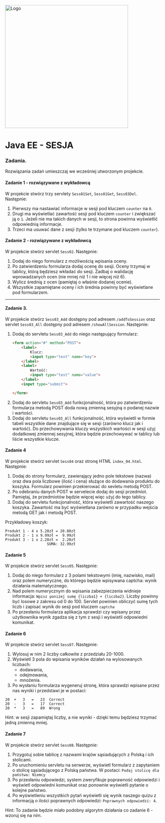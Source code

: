 <img alt="Logo" src="http://coderslab.pl/svg/logo-coderslab.svg" width="400">

# Java EE  - SESJA
### Zadania.

Rozwiązania zadań umieszczaj we wcześniej utworzonym projekcie.

#### Zadanie 1 - rozwiązywane z wykładowcą

W projekcie stwórz trzy servlety `Sess01Set`, `Sess01Get`, `Sess03Del`. Następnie:
1. Pierwszy ma nastawiać informacje w sesji pod kluczem ```counter``` na `0`.
2. Drugi ma wyświetlać zawartość sesji pod kluczem ```counter``` i zwiększać ją o `1`. Jeżeli nie ma takich danych w sesji, to strona powinna wyświetlić odpowiednią informacje.
3. Trzeci ma usuwać dane z sesji (tylko te trzymane pod kluczem ```counter```).

#### Zadanie 2 - rozwiązywane z wykładowcą

W projekcie stwórz servlet `Sess02`. Następnie:
1. Dodaj do niego formularz z możliwością wpisania oceny. 
2. Po zatwierdzeniu formularza dodaj ocenę do sesji. Oceny trzymaj w tablicy, którą będziesz wkładać do sesji.
 Zadbaj o walidację wprowadzanych ocen (nie mniej niż 1 i nie więcej niż 6).
3. Wylicz średnią z ocen (pamiętaj o właśnie dodanej ocenie).
4. Wszystkie zapamiętane oceny i ich średnia powinny być wyświetlane pod formularzem.

-------------------------------------------------------------------------------

#### Zadanie 3.
W projekcie stwórz  `Sess03_Add` dostępny pod adresem `/addToSession` oraz servlet `Sess03_All`
 dostępny pod adresem `/showAllSession`. Następnie:
1. Dodaj do servletu `Sess03_Add` do niego następujący formularz:  
    ```html
    <form action="#" method="POST">
        <label>
            Klucz:
            <input type="text" name="key">
        </label>
        <label>
            Wartość:
            <input type="text" name="value">
        </label>
        <input type="submit">
    
    </form>
    ``` 
2. Dodaj do servletu `Sess03_Add` funkcjonalność, która po zatwierdzeniu formularza metodą POST doda nową zmienną sesyjną o podanej nazwie i wartości. 
3. Dodaj do servletu `Sess03_All` funkcjonalność, która wyświetli w formie tabeli wszystkie dane znajdujące się w sesji (zarówno klucz jak i wartość). 
Do przechowywania kluczy wszystkich wartości w sesji użyj dodatkowej zmiennej sesyjnej, która będzie przechowywać w tablicy lub liście wszystkie klucze.

#### Zadanie 4

W projekcie stwórz servlet `Sess04` oraz stronę HTML `index_04.html`. Następnie:
1. Dodaj do strony formularz, zawierający jedno pole tekstowe (nazwa) oraz dwa pola liczbowe (ilość i cena) służące do dodawania produktu do koszyka. Formularz powinien przekierować do sevletu metodą POST.
2. Po odebraniu danych POST w servelecie dodaj do sesji przedmiot. Pamiętaj, że przedmiotów będzie więcej więc użyj do tego tablicy. 
3. Dodaj do servletu funkcjonalność, która wyświetli zawartość naszego koszyka. Zawartość ma być wyświetlana zarówno w przypadku wejścia metodą GET jak i metodą POST.

Przykładowy koszyk:
```
Produkt 1 - 4 x 5.20zł = 20.80zł
Produkt 2 - 1 x 9.99zł =  9.99zł
Produkt 3 - 1 x 2.20zł =  2.20zł
                   SUMA: 32.99zł
```

#### Zadanie 5

W projekcie stwórz servlet `Sess05`. Następnie:
1. Dodaj do niego formularz z 3 polami tekstowymi (imię, nazwisko, mail) oraz polem numeryczne, do którego będzie wpisywana captcha: wynik działania matematycznego. 
2. Nad polem numerycznym do wpisania zabezpieczenia widnieje informacja: `Wpisz poniżej sumę {liczba1} + {liczba2}`. Liczby powinny być losowe z zakresu od 0 do 100. Servlet powinien obliczyć sumę tych liczb i zapisać wynik do sesji pod kluczem `captcha`
3. Po przesłaniu formularza aplikacja sprawdzi czy wpisany przez użytkownika wynik zgadza się z tym z sesji i wyświetli odpowiedni komunikat.


#### Zadanie 6

W projekcie stwórz servlet `Sess07`. Następnie:
1. Wylosuj w nim 2 liczby całkowite z przedziału 20-1000.
2. Wyświetl 3 pola do wpisania wyników działań na wylosowanych liczbach:
    * dodawania, 
    * odejmowania, 
    * mnożenia.
3. Po wysłaniu formularza wygeneruj stronę, która sprawdzi wpisane przez nas wyniki i przedstawi je w postaci:

```
20	+	3	=	23	Correct
20	-	3	=	17	Correct
20	*	3	=	89	Wrong
```
Hint: w sesji zapamiętaj liczby, a nie wyniki - dzięki temu będziesz trzymać jedną zmienną mniej. 

#### Zadanie 7

W projekcie stwórz servlet `Sess08`. Następnie:
1. Przygotuj sobie tablicę z nazwami krajów sąsiadujących z Polską i ich stolicami.
2. Po uruchomieniu servletu na serwerze, wyświetl formularz z zapytaniem o stolicę sąsiadującego z Polską państwa. W postaci: `Podaj stolicę dla państwa: Niemcy `
3. Po przesłaniu odpowiedzi, system zweryfikuje poprawność odpowiedzi i wyświetl odpowiedni komunikat oraz ponownie wyświetli pytanie o kolejne państwo.
4. Po wyświetleniu wszystkich pytań wyświetli się wynik naszego quizu z informacją o ilości poprawnych odpowiedzi:
`Poprawnych odpowiedzi: 4`.

Hint: To zadanie będzie miało podobny algorytm działania co zadanie 6 - wzoruj się na nim.


